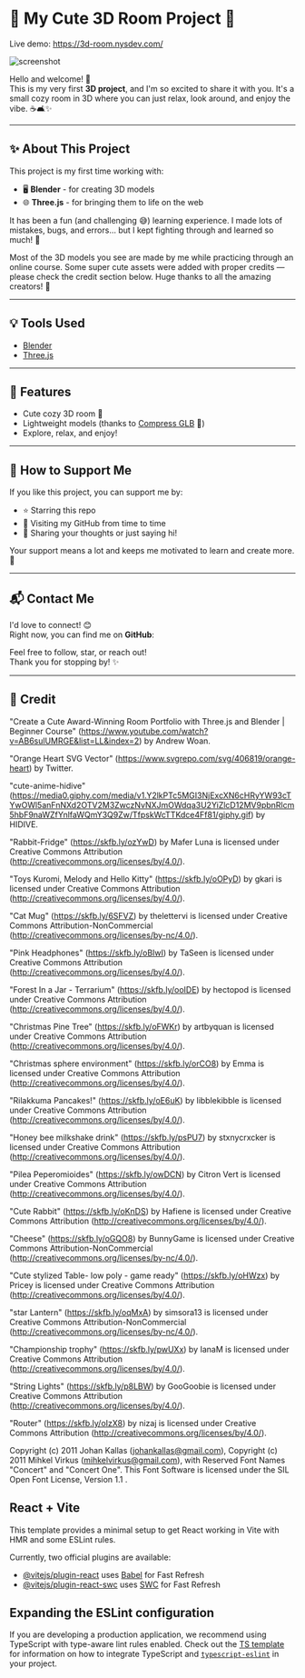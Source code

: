 # 🌸 My Cute 3D Room Project 🌸

Live demo: https://3d-room.nysdev.com/

![screenshot](/screen.gif)

Hello and welcome! 🎀  
This is my very first **3D project**, and I'm so excited to share it with you. It's a small cozy room in 3D where you can just relax, look around, and enjoy the vibe. ☕🛋️✨

---


## ✨ About This Project

This project is my first time working with:

- 🖥️ **Blender** - for creating 3D models  
- 🌐 **Three.js** - for bringing them to life on the web  

It has been a fun (and challenging 😅) learning experience. I made lots of mistakes, bugs, and errors... but I kept fighting through and learned so much! 💪

Most of the 3D models you see are made by me while practicing through an online course. Some super cute assets were added with proper credits — please check the credit section below. Huge thanks to all the amazing creators! 🙏

---

## 💡 Tools Used

- [Blender](https://www.blender.org/)  
- [Three.js](https://threejs.org/)  

---


## 🌈 Features

- Cute cozy 3D room 🏡  
- Lightweight models (thanks to [Compress GLB](https://compress-glb.com/) 💾)  
- Explore, relax, and enjoy!  

---

## 💖 How to Support Me

If you like this project, you can support me by:

- ⭐ Starring this repo  
- 👀 Visiting my GitHub from time to time  
- 💬 Sharing your thoughts or just saying hi!  

Your support means a lot and keeps me motivated to learn and create more. 🌟

---

## 📬 Contact Me

I'd love to connect! 😊  
Right now, you can find me on **GitHub**:

Feel free to follow, star, or reach out!  
Thank you for stopping by! ✨

---


## 🌿 Credit

"Create a Cute Award-Winning Room Portfolio with Three.js and Blender | Beginner Course" (https://www.youtube.com/watch?v=AB6sulUMRGE&list=LL&index=2) by Andrew Woan.

"Orange Heart SVG Vector" (https://www.svgrepo.com/svg/406819/orange-heart) by Twitter.

"cute-anime-hidive" (https://media0.giphy.com/media/v1.Y2lkPTc5MGI3NjExcXN6cHRyYW93cTYwOWl5anFnNXd2OTV2M3ZwczNvNXJmOWdqa3U2YiZlcD12MV9pbnRlcm5hbF9naWZfYnlfaWQmY3Q9Zw/TfpskWcTTKdce4Ff81/giphy.gif) by HIDIVE.

"Rabbit-Fridge" (https://skfb.ly/ozYwD) by Mafer Luna is licensed under Creative Commons Attribution (http://creativecommons.org/licenses/by/4.0/).

"Toys Kuromi, Melody and Hello Kitty" (https://skfb.ly/oOPyD) by gkari is licensed under Creative Commons Attribution (http://creativecommons.org/licenses/by/4.0/).

"Cat Mug" (https://skfb.ly/6SFVZ) by thelettervi is licensed under Creative Commons Attribution-NonCommercial (http://creativecommons.org/licenses/by-nc/4.0/).

"Pink Headphones" (https://skfb.ly/oBIwI) by TaSeen is licensed under Creative Commons Attribution (http://creativecommons.org/licenses/by/4.0/).


"Forest In a Jar - Terrarium" (https://skfb.ly/ooIDE) by hectopod is licensed under Creative Commons Attribution (http://creativecommons.org/licenses/by/4.0/).

"Christmas Pine Tree" (https://skfb.ly/oFWKr) by artbyquan is licensed under Creative Commons Attribution (http://creativecommons.org/licenses/by/4.0/).

"Christmas sphere environment" (https://skfb.ly/orCO8) by Emma is licensed under Creative Commons Attribution (http://creativecommons.org/licenses/by/4.0/).

"Rilakkuma Pancakes!" (https://skfb.ly/oE6uK) by libblekibble is licensed under Creative Commons Attribution (http://creativecommons.org/licenses/by/4.0/).

"Honey bee milkshake drink" (https://skfb.ly/psPU7) by stxnycrxcker is licensed under Creative Commons Attribution (http://creativecommons.org/licenses/by/4.0/).

"Pilea Peperomioides" (https://skfb.ly/owDCN) by Citron Vert is licensed under Creative Commons Attribution (http://creativecommons.org/licenses/by/4.0/).

"Cute Rabbit" (https://skfb.ly/oKnDS) by Hafiene is licensed under Creative Commons Attribution (http://creativecommons.org/licenses/by/4.0/).

"Cheese" (https://skfb.ly/oGQO8) by BunnyGame is licensed under Creative Commons Attribution-NonCommercial (http://creativecommons.org/licenses/by-nc/4.0/).

"Cute stylized Table- low poly - game ready" (https://skfb.ly/oHWzx) by Pricey is licensed under Creative Commons Attribution (http://creativecommons.org/licenses/by/4.0/).

"star Lantern" (https://skfb.ly/oqMxA) by simsora13 is licensed under Creative Commons Attribution-NonCommercial (http://creativecommons.org/licenses/by-nc/4.0/).

"Championship trophy" (https://skfb.ly/pwUXx) by IanaM is licensed under Creative Commons Attribution (http://creativecommons.org/licenses/by/4.0/).

"String Lights" (https://skfb.ly/p8LBW) by GooGoobie is licensed under Creative Commons Attribution (http://creativecommons.org/licenses/by/4.0/).

"Router" (https://skfb.ly/oIzX8) by nizaj is licensed under Creative Commons Attribution (http://creativecommons.org/licenses/by/4.0/).

Copyright (c) 2011 Johan Kallas (johankallas@gmail.com), Copyright (c) 2011 Mihkel Virkus (mihkelvirkus@gmail.com), with Reserved Font Names "Concert" and "Concert One".
This Font Software is licensed under the SIL Open Font License, Version 1.1 .


## React + Vite

This template provides a minimal setup to get React working in Vite with HMR and some ESLint rules.

Currently, two official plugins are available:

- [@vitejs/plugin-react](https://github.com/vitejs/vite-plugin-react/blob/main/packages/plugin-react) uses [Babel](https://babeljs.io/) for Fast Refresh
- [@vitejs/plugin-react-swc](https://github.com/vitejs/vite-plugin-react/blob/main/packages/plugin-react-swc) uses [SWC](https://swc.rs/) for Fast Refresh

## Expanding the ESLint configuration

If you are developing a production application, we recommend using TypeScript with type-aware lint rules enabled. Check out the [TS template](https://github.com/vitejs/vite/tree/main/packages/create-vite/template-react-ts) for information on how to integrate TypeScript and [`typescript-eslint`](https://typescript-eslint.io) in your project.
